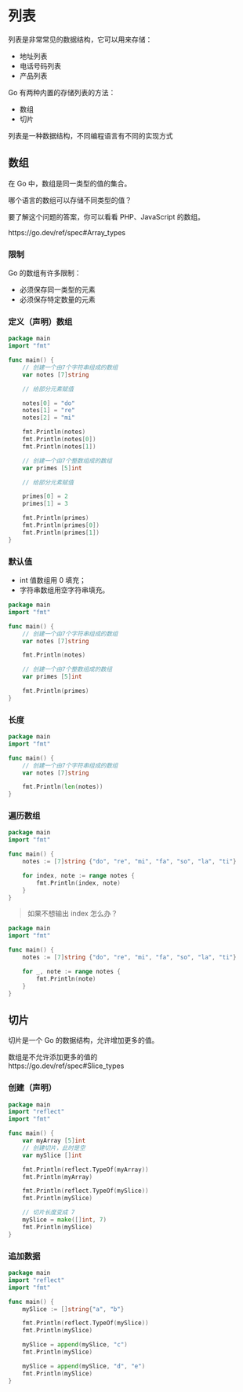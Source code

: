 # 列表

列表是非常常见的数据结构，它可以用来存储：

- 地址列表
- 电话号码列表
- 产品列表

Go 有两种内置的存储列表的方法：

- 数组
- 切片

<div class="banner">列表是一种数据结构，不同编程语言有不同的实现方式</div>

## 数组

在 Go 中，数组是同一类型的值的集合。

<div class="ask">哪个语言的数组可以存储不同类型的值？</div>

要了解这个问题的答案，你可以看看 PHP、JavaScript 的数组。

<div class="o">https://go.dev/ref/spec#Array_types</div>

### 限制

Go 的数组有许多限制：

- 必须保存同一类型的元素
- 必须保存特定数量的元素

### 定义（声明）数组

<div class="run"></div>

```go
package main
import "fmt"

func main() {
    // 创建一个由7个字符串组成的数组
    var notes [7]string

    // 给部分元素赋值

    notes[0] = "do"
    notes[1] = "re"
    notes[2] = "mi"

    fmt.Println(notes)
    fmt.Println(notes[0])
    fmt.Println(notes[1])

    // 创建一个由7个整数组成的数组
    var primes [5]int

    // 给部分元素赋值

    primes[0] = 2
    primes[1] = 3

    fmt.Println(primes)
    fmt.Println(primes[0])
    fmt.Println(primes[1])
}
```

### 默认值

- int 值数组用 0 填充；
- 字符串数组用空字符串填充。

<div class="run"></div>

```go
package main
import "fmt"

func main() {
    // 创建一个由7个字符串组成的数组
    var notes [7]string

    fmt.Println(notes)

    // 创建一个由7个整数组成的数组
    var primes [5]int

    fmt.Println(primes)
}
```

### 长度

<div class="run"></div>

```go
package main
import "fmt"

func main() {
    // 创建一个由7个字符串组成的数组
    var notes [7]string

    fmt.Println(len(notes))
}
```

### 遍历数组

<div class="run"></div>

```go
package main
import "fmt"

func main() {
    notes := [7]string {"do", "re", "mi", "fa", "so", "la", "ti"}

    for index, note := range notes {
        fmt.Println(index, note)
    }
}
```

> 如果不想输出 index 怎么办？

<div class="run"></div>

```go
package main
import "fmt"

func main() {
    notes := [7]string {"do", "re", "mi", "fa", "so", "la", "ti"}

    for _, note := range notes {
        fmt.Println(note)
    }
}
```

## 切片

切片是一个 Go 的数据结构，允许增加更多的值。

<div class="banner">数组是不允许添加更多的值的</div>

<div class="o">https://go.dev/ref/spec#Slice_types</div>

### 创建（声明）

<div class="run"></div>

```go
package main
import "reflect"
import "fmt"

func main() {
    var myArray [5]int
    // 创建切片，此时是空
    var mySlice []int

    fmt.Println(reflect.TypeOf(myArray))
    fmt.Println(myArray)

    fmt.Println(reflect.TypeOf(mySlice))
    fmt.Println(mySlice)

    // 切片长度变成 7
    mySlice = make([]int, 7)
    fmt.Println(mySlice)
}
```

### 追加数据

<div class="run"></div>

```go
package main
import "reflect"
import "fmt"

func main() {
    mySlice := []string{"a", "b"}

    fmt.Println(reflect.TypeOf(mySlice))
    fmt.Println(mySlice)

    mySlice = append(mySlice, "c")
    fmt.Println(mySlice)

    mySlice = append(mySlice, "d", "e")
    fmt.Println(mySlice)
}
```
